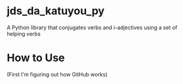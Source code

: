 # jds_da_katuyou_py

A Python library that conjugates verbs and i-adjectives using a set of helping verbs

# How to Use

(First I'm figuring out how GitHub works)
